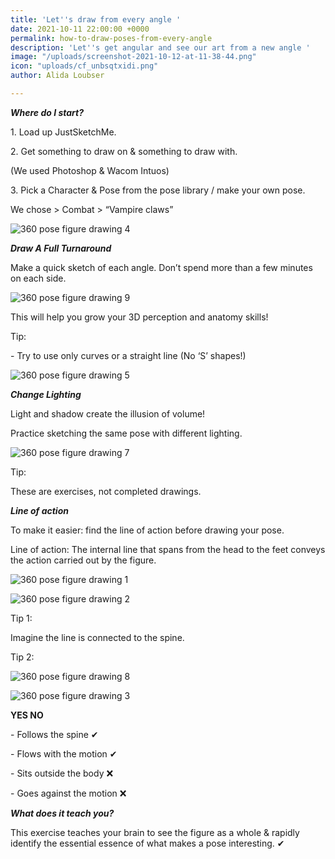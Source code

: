 ```yaml
---
title: 'Let''s draw from every angle '
date: 2021-10-11 22:00:00 +0000
permalink: how-to-draw-poses-from-every-angle
description: 'Let''s get angular and see our art from a new angle '
image: "/uploads/screenshot-2021-10-12-at-11-38-44.png"
icon: "uploads/cf_unbsqtxidi.png"
author: Alida Loubser

---
```

**_Where do I start?_**

1\. Load up JustSketchMe.

2\. Get something to draw on & something to draw with.

(We used Photoshop & Wacom Intuos)

3\. Pick a Character & Pose from the pose library / make your own pose.

We chose > Combat > “Vampire claws”

![360 pose figure drawing 4](uploads/cf_sbxkqotruc.png)

**_Draw A Full Turnaround_**

Make a quick sketch of each angle. Don’t spend more than a few minutes on each side.

![360 pose figure drawing 9](uploads/cf_xxqnanlfad.png)

This will help you grow your 3D perception and anatomy skills!

Tip:

\- Try to use only curves or a straight line (No ‘S’ shapes!)

![360 pose figure drawing 5](uploads/cf_qoloikwnzw.png)

**_Change Lighting_**

Light and shadow create the illusion of volume!

Practice sketching the same pose with different lighting.

![360 pose figure drawing 7](uploads/cf_rfnkrrvnam.png)

Tip:

These are exercises, not completed drawings.

**_Line of action_**

To make it easier: find the line of action before drawing your pose.

Line of action: The internal line that spans from the head to the feet conveys the action carried out by the figure.

![360 pose figure drawing 1](uploads/cf_qjnvwwstng.png)

![360 pose figure drawing 2](uploads/cf_njsruvqgdu.png)

Tip 1:

Imagine the line is connected to the spine.

Tip 2:

![360 pose figure drawing 8](uploads/cf_xdugokevje.png)

![360 pose figure drawing 3](uploads/cf_rvcxoqkyhx.png)

**YES NO**

\- Follows the spine ✔

\- Flows with the motion ✔

\- Sits outside the body ❌

\- Goes against the motion ❌

**_What does it teach you?_**

This exercise teaches your brain to see the figure as a whole & rapidly identify the essential essence of what makes a pose interesting. ✔